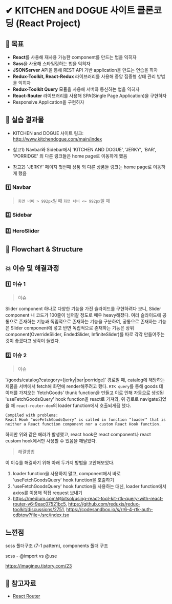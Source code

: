 # ✔ KITCHEN and DOGUE 사이트 클론코딩 (React Project)

## 🎯 목표

-   **React**를 사용해 재사용 가능한 component를 만드는 법을 익히자
-   **Sass**을 사용해 스타일링하는 법을 익히자
-   **JSONServer** API을 통해 REST API 기반 application을 만드는 연습을 하자
-   **Redux-Toolkit, React-Redux** 라이브러리를 사용해 중앙 집중형 상태 관리 방법을 익히자
-   **Redux-Toolkit Query** 모듈을 사용해 서버와 통신하는 법을 익히자
-   **React-Router** 라이브러리를 사용해 SPA(Single Page Application)을 구현하자
-   Responsive Application을 구현하자

## 🧩 실습 결과물

-   KITCHEN and DOGUE 사이트 링크: <http://www.kitchendogue.com/main/index>

-   참고1) Navbar와 Sidebar에서 'KITCHEN AND DOGUE', 'JERKY', 'BAR', 'PORRIDGE' 외 다른 링크들은 home page로 이동하게 했음
-   참고2) 'JERKY' 페이지 첫번째 상품 외 다른 상품들 링크는 home page로 이동하게 했음

### 1️⃣ Navbar

> `화면 너비 > 992px`일 때
> `화면 너비 <= 992px`일 때

### 2️⃣ Sidebar

### 3️⃣ HeroSlider

## 🎨 Flowchart & Structure

## 💥 이슈 및 해결과정

### 1️⃣ 이슈 1

> 이슈

Slider component 하나로 다양한 기능을 가진 슬라이드를 구현하려다 보니, Slider component 내 코드가 100줄이 넘어갈 정도로 매우 heavy해졌다.
여러 슬라이드에 공통으로 존재하는 기능과 독립적으로 존재하는 기능을 구분하여, 공통으로 존재하는 기능은 Slider component에 넣고 반면 독립적으로 존재하는 기능은 상위 component(OverrideSlider, EndedSlider, InfiniteSlider)를 따로 각각 만들어주는 것이 좋겠다고 생각이 들었다.

### 2️⃣ 이슈 2

> 이슈

'/goods/catalog?category=[jerky|bar|porridge]' 경로일 때, catalog에 해당하는 제품을 서버에서 fetch해 화면에 render해주려고 했다. `RTK query`를 통해 goods 데이터를 가져오는 'fetchGoods' thunk function을 만들고 이로 인해 자동으로 생성된 'useFetchGoodsQuery' hook function을 react로 가져와, 위 경로로 navigate되었을 때 `react-router-dom`의 loader function에서 호출되게끔 했다.

```
Compiled with problems:
React Hook "useFetchGoodsQuery" is called in function "loader" that is neither a React function component nor a custom React Hook function.
```

하지만 위와 같은 에러가 발생했고, react hook은 react component나 react custom hook에서만 사용할 수 있음을 깨달았다.

> 해결방법

이 이슈를 해결하기 위해 아래 두가지 방법을 고안해보았다.

1. loader function을 사용하지 말고, component에서 바로 'useFetchGoodsQuery' hook function을 호출하기
2. 'useFetchGoodsQuery' hook function을 사용하는 대신, loader function에서 axios를 이용해 직접 request 보내기
3. <https://medium.com/@bitsol/using-react-tool-kit-rtk-query-with-react-router-v6-9eac07521bc5>, <https://github.com/reduxjs/redux-toolkit/discussions/2751>, <https://codesandbox.io/s/rr6-4-rtk-auth-cdbtow?file=/src/index.tsx>

## 느낀점

scss 폴더구조 (7-1 pattern), components 폴더 구조

scss - @import vs @use

<https://imagineu.tistory.com/23>

## 📁 참고자료

-   [React Router](https://reactrouter.com/en/main)
